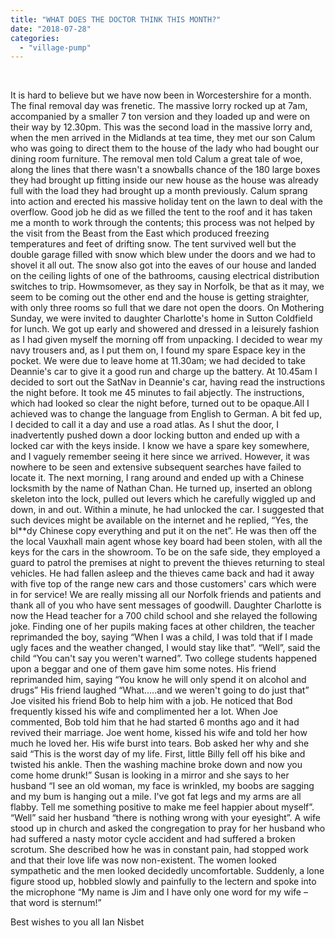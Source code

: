 ```yaml
---
title: "WHAT DOES THE DOCTOR THINK THIS MONTH?"
date: "2018-07-28"
categories: 
  - "village-pump"
---
```


 

It is hard to believe but we have now been in Worcestershire for a month. The final removal day was frenetic. The massive lorry rocked up at 7am, accompanied by a smaller 7 ton version and they loaded up and were on their way by 12.30pm. This was the second load in the massive lorry and, when the men arrived in the Midlands at tea time, they met our son Calum who was going to direct them to the house of the lady who had bought our dining room furniture. The removal men told Calum a great tale of woe, along the lines that there wasn't a snowballs chance of the 180 large boxes they had brought up fitting inside our new house as the house was already full with the load they had brought up a month previously. Calum sprang into action and erected his massive holiday tent on the lawn to deal with the overflow. Good job he did as we filled the tent to the roof and it has taken me a month to work through the contents; this process was not helped by the visit from the Beast from the East which produced freezing temperatures and feet of drifting snow. The tent survived well but the double garage filled with snow which blew under the doors and we had to shovel it all out. The snow also got into the eaves of our house and landed on the ceiling lights of one of the bathrooms, causing electrical distribution switches to trip. Howmsomever, as they say in Norfolk, be that as it may, we seem to be coming out the other end and the house is getting straighter, with only three rooms so full that we dare not open the doors. On Mothering Sunday, we were invited to daughter Charlotte's home in Sutton Coldfield for lunch. We got up early and showered and dressed in a leisurely fashion as I had given myself the morning off from unpacking. I decided to wear my navy trousers and, as I put them on, I found my spare Espace key in the pocket. We were due to leave home at 11.30am; we had decided to take Deannie's car to give it a good run and charge up the battery. At 10.45am I decided to sort out the SatNav in Deannie's car, having read the instructions the night before. It took me 45 minutes to fail abjectly. The instructions, which had looked so clear the night before, turned out to be opaque.All I achieved was to change the language from English to German. A bit fed up, I decided to call it a day and use a road atlas. As I shut the door, I inadvertently pushed down a door locking button and ended up with a locked car with the keys inside. I know we have a spare key somewhere, and I vaguely remember seeing it here since we arrived. However, it was nowhere to be seen and extensive subsequent searches have failed to locate it. The next morning, I rang around and ended up with a Chinese locksmith by the name of Nathan Chan. He turned up, inserted an oblong skeleton into the lock, pulled out levers which he carefully wiggled up and down, in and out. Within a minute, he had unlocked the car. I suggested that such devices might be available on the internet and he replied, “Yes, the bl\*\*dy Chinese copy everything and put it on the net”. He was then off the the local Vauxhall main agent whose key board had been stolen, with all the keys for the cars in the showroom. To be on the safe side, they employed a guard to patrol the premises at night to prevent the thieves returning to steal vehicles. He had fallen asleep and the thieves came back and had it away with five top of the range new cars and those customers' cars which were in for service! We are really missing all our Norfolk friends and patients and thank all of you who have sent messages of goodwill. Daughter Charlotte is now the Head teacher for a 700 child school and she relayed the following joke. Finding one of her pupils making faces at other children, the teacher reprimanded the boy, saying “When I was a child, I was told that if I made ugly faces and the weather changed, I would stay like that”. “Well”, said the child “You can't say you weren't warned”. Two college students happened upon a beggar and one of them gave him some notes. His friend reprimanded him, saying “You know he will only spend it on alcohol and drugs” His friend laughed “What.....and we weren't going to do just that” Joe visited his friend Bob to help him with a job. He noticed that Bod frequently kissed his wife and complimented her a lot. When Joe commented, Bob told him that he had started 6 months ago and it had revived their marriage. Joe went home, kissed his wife and told her how much he loved her. His wife burst into tears. Bob asked her why and she said “This is the worst day of my life. First, little Billy fell off his bike and twisted his ankle. Then the washing machine broke down and now you come home drunk!” Susan is looking in a mirror and she says to her husband “I see an old woman, my face is wrinkled, my boobs are sagging and my bum is hanging out a mile. I've got fat legs and my arms are all flabby. Tell me something positive to make me feel happier about myself”. “Well” said her husband “there is nothing wrong with your eyesight”. A wife stood up in church and asked the congregation to pray for her husband who had suffered a nasty motor cycle accident and had suffered a broken scrotum. She described how he was in constant pain, had stopped work and that their love life was now non-existent. The women looked sympathetic and the men looked decidedly uncomfortable. Suddenly, a lone figure stood up, hobbled slowly and painfully to the lectern and spoke into the microphone “My name is Jim and I have only one word for my wife – that word is sternum!”

Best wishes to you all Ian Nisbet
